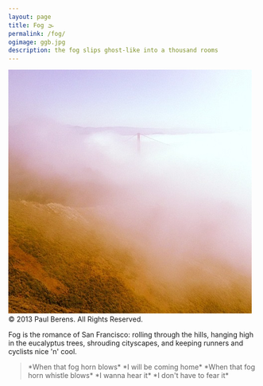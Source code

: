 ```yaml
---
layout: page
title: Fog 🌫
permalink: /fog/
ogimage: ggb.jpg
description: the fog slips ghost-like into a thousand rooms
---
```

<img src="/assets/og/ggb.jpg">
<br><span class="muted small">&copy; 2013 Paul Berens. All Rights Reserved.</span>
<p>Fog is the romance of San Francisco: rolling through the hills, hanging high in the eucalyptus trees, shrouding cityscapes, and keeping runners and cyclists nice 'n' cool.</p>
<p>
<blockquote>
*When that fog horn blows*
*I will be coming home*
*When that fog horn whistle blows*
*I wanna hear it*
*I don't have to fear it*
</blockquote>
</p>